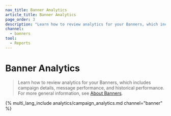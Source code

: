 ```yaml
---
nav_title: Banner Analytics
article_title: Banner Analytics
page_order: 3
description: "Learn how to review analytics for your Banners, which includes campaign details, message performance, and historical performance."
channel:
  - banners
tool:
  - Reports
---
```


# Banner Analytics

> Learn how to review analytics for your Banners, which includes campaign details, message performance, and historical performance. For more general information, see [About Banners]({{site.baseurl}}/user_guide/message_building_by_channel/banners).

{% multi_lang_include analytics/campaign_analytics.md channel="banner" %}